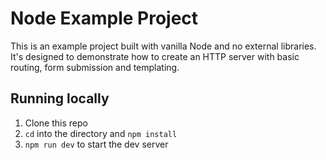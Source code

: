 # Node Example Project

This is an example project built with vanilla Node and no external libraries. It's designed to demonstrate how to create an HTTP server with basic routing, form submission and templating.

## Running locally

1. Clone this repo
1. `cd` into the directory and `npm install`
1. `npm run dev` to start the dev server

